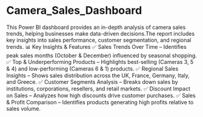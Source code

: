 # Camera_Sales_Dashboard
This Power BI dashboard provides an in-depth analysis of camera sales trends, helping businesses make data-driven decisions.The report includes key insights into sales performance, customer segmentation, and regional trends.
📊 Key Insights & Features
✅ Sales Trends Over Time – Identifies peak sales months (October & December) influenced by seasonal shopping.
✅ Top & Underperforming Products – Highlights best-selling (Cameras 3, 5 & 4) and low-performing (Cameras 6 & 1) products.
✅ Regional Sales Insights – Shows sales distribution across the UK, France, Germany, Italy, and Greece.
✅ Customer Segments Analysis – Breaks down sales by institutions, corporations, resellers, and retail markets.
✅ Discount Impact on Sales – Analyzes how high discounts drive customer purchases.
✅ Sales & Profit Comparison – Identifies products generating high profits relative to sales volume.
